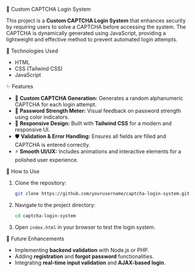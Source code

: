 🔐 Custom CAPTCHA Login System

This project is a **Custom CAPTCHA Login System** that enhances security by requiring users to solve a CAPTCHA before accessing the system. The CAPTCHA is dynamically generated using JavaScript, providing a lightweight and effective method to prevent automated login attempts.

🚀 Technologies Used
- HTML
- CSS (Tailwind CSS)
- JavaScript

 
 ✨ Features
- 🧮 **Custom CAPTCHA Generation:** Generates a random alphanumeric CAPTCHA for each login attempt.
- 💪 **Password Strength Meter:** Visual feedback on password strength using color indicators.
- 🎨 **Responsive Design:** Built with **Tailwind CSS** for a modern and responsive UI.
- 🛡️ **Validation & Error Handling:** Ensures all fields are filled and CAPTCHA is entered correctly.
- ⚡ **Smooth UI/UX:** Includes animations and interactive elements for a polished user experience.

🚀 How to Use
1. Clone the repository:
   ```bash
   git clone https://github.com/yourusername/captcha-login-system.git
   ```
2. Navigate to the project directory:
   ```bash
   cd captcha-login-system
   ```
3. Open `index.html` in your browser to test the login system.

 📌 Future Enhancements
- Implementing **backend validation** with Node.js or PHP.
- Adding **registration** and **forgot password** functionalities.
- Integrating **real-time input validation** and **AJAX-based login**.


